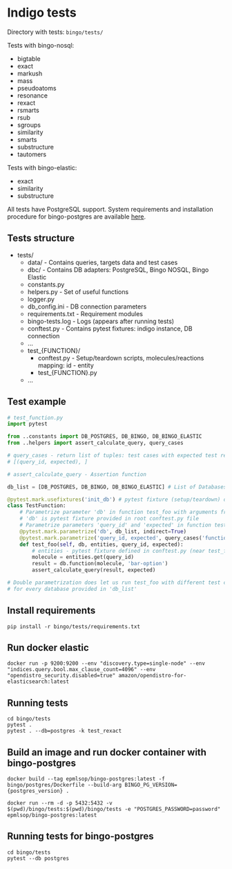 # Indigo tests #

Directory with tests: `bingo/tests/`

Tests with bingo-nosql:
 * bigtable
 * exact
 * markush
 * mass
 * pseudoatoms
 * resonance
 * rexact
 * rsmarts
 * rsub
 * sgroups
 * similarity
 * smarts
 * substructure
 * tautomers

Tests with bingo-elastic:
 * exact
 * similarity
 * substructure

All tests have PostgreSQL support.
System requirements and installation procedure for bingo-postgres are available [here](/bingo/postgres/README.md).

## Tests structure ##
* tests/
  - data/ - Contains queries, targets data and test cases
  - dbc/ - Contains DB adapters: PostgreSQL, Bingo NOSQL, Bingo Elastic
  - constants.py 
  - helpers.py - Set of useful functions
  - logger.py 
  - db_config.ini - DB connection parameters  
  - requirements.txt - Requirement modules
  - bingo-tests.log - Logs (appears after running tests)
  - conftest.py - Contains pytest fixtures: indigo instance, DB connection
  - ...
  - test_{FUNCTION}/
    * conftest.py - Setup/teardown scripts, molecules/reactions mapping: id - entity  
    * test_{FUNCTION}.py  
  - ...
   
## Test example ##


```python
# test_function.py
import pytest

from ..constants import DB_POSTGRES, DB_BINGO, DB_BINGO_ELASTIC
from ..helpers import assert_calculate_query, query_cases

# query_cases - return list of tuples: test cases with expected test result. 
# [(query_id, expected), ]

# assert_calculate_query - Assertion function

db_list = [DB_POSTGRES, DB_BINGO, DB_BINGO_ELASTIC] # List of Databases we run tests in 

@pytest.mark.usefixtures('init_db') # pytest fixture (setup/teardown) defined in coftest.py (near test_function.py)
class TestFunction:
    # Parametrize parameter 'db' in function test_foo with arguments from 'db_list', so the function will run with different 'db' values
    # 'db' is pytest fixture provided in root conftest.py file
    # Parametrize parameters 'query_id' and 'expected' in function test_foo with query_cases, so the function will run with different 'query_id' and 'expected' values
    @pytest.mark.parametrize('db', db_list, indirect=True)
    @pytest.mark.parametrize('query_id, expected', query_cases('function'))
    def test_foo(self, db, entities, query_id, expected):
        # entities - pytest fixture defined in conftest.py (near test_function.py)
        molecule = entities.get(query_id)
        result = db.function(molecule, 'bar-option')
        assert_calculate_query(result, expected)

# Double parametrization does let us run test_foo with different test cases 
# for every database provided in 'db_list'    
```
   

## Install requirements ##
```shell
pip install -r bingo/tests/requirements.txt
``` 


## Run docker elastic ##

```shell
docker run -p 9200:9200 --env "discovery.type=single-node" --env "indices.query.bool.max_clause_count=4096" --env "opendistro_security.disabled=true" amazon/opendistro-for-elasticsearch:latest
```


## Running tests ##
```shell
cd bingo/tests
pytest .
pytest . --db=postgres -k test_rexact
```


## Build an image and run docker container with bingo-postgres ##

```shell
docker build --tag epmlsop/bingo-postgres:latest -f bingo/postgres/Dockerfile --build-arg BINGO_PG_VERSION={postgres_version} . 

docker run --rm -d -p 5432:5432 -v $(pwd)/bingo/tests:$(pwd)/bingo/tests -e "POSTGRES_PASSWORD=password" epmlsop/bingo-postgres:latest
```


## Running tests for bingo-postgres ##
```shell
cd bingo/tests
pytest --db postgres
```
